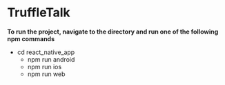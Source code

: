 # TruffleTalk

**To run the project, navigate to the directory and run one of the following npm commands**

- cd react_native_app
  - npm run android
  - npm run ios
  - npm run web
